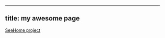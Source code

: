 -------
title: my awesome page
-------

[SeeHome project](http://seehome-1.fuh8pmk7pq.us-west-2.elasticbeanstalk.com)

